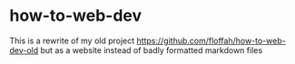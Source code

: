 # how-to-web-dev

This is a rewrite of my old project https://github.com/floffah/how-to-web-dev-old but as a website instead of badly formatted markdown files
